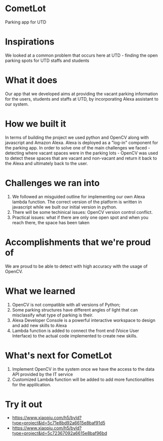 # CometLot
Parking app for UTD

# Inspirations
We looked at a common problem that occurs here at UTD - finding the open parking spots for UTD staffs and students

# What it does
Our app that we developed aims at providing the vacant parking information for the users, students and staffs at UTD, by incorporating Alexa assistant to our system.

# How we built it
In terms of building the project we used python and OpenCV along with javascript and Amazon Alexa. Alexa is deployed as a "log-in" component for the parking app. In order to solve one of the main challenges we faced - detecting where vacant spaces were in the parking lots - OpenCV was used to detect these spaces that are vacant and non-vacant and return it back to the Alexa and ultimately back to the user.

# Challenges we ran into
1) We followed an misguided outline for implementing our own Alexa lambda function. The correct version of the platform is written in javascript while we built our initial version in python.
2) There will be some techinical issues: OpenCV version control conflict.
3) Practical issues: what if there are only one open spot and when you reach there, the space has been taken

# Accomplishments that we're proud of
We are proud to be able to detect with high accuracy with the usage of OpenCV.

# What we learned
1) OpenCV is not compatible with all versions of Python;
2) Some parking structures have different angles of light that can misclassify what type of parking is their.
3) Alexa Developer Console is a powerful interactive workspace to design and add new skills to Alexa
4) Lambda function is added to connect the front end (Voice User Interface) to the actual code implemented to create new skills.

# What's next for CometLot
1) Implement OpenCV in the system once we have the access to the data API provided by the IT service
2) Customized Lambda function will be added to add more functionalities for the applilcation.

# Try it out
- https://www.xiaopiu.com/h5/byId?type=project&id=5c71e8bd92a6615e8baf91d5
- https://www.xiaopiu.com/h5/byId?type=project&id=5c72367092a6615e8baf96bd
